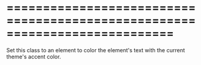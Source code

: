 ===========================================================================
===========================================================================

<!--shortDescription-->
Set this class to an element to color the element's text with the current theme's accent color.
<!--/shortDescription-->

<!--fullDescription-->

<!--/fullDescription-->
